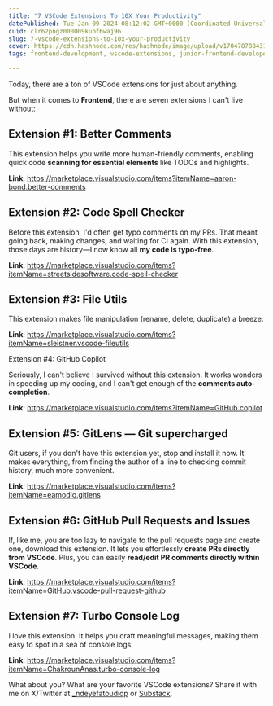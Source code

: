```yaml
---
title: "7 VSCode Extensions To 10X Your Productivity"
datePublished: Tue Jan 09 2024 08:12:02 GMT+0000 (Coordinated Universal Time)
cuid: clr62pngz000009kubf6waj96
slug: 7-vscode-extensions-to-10x-your-productivity
cover: https://cdn.hashnode.com/res/hashnode/image/upload/v1704787884314/d259a60b-3054-488e-ac11-da4ec7862b55.jpeg
tags: frontend-development, vscode-extensions, junior-frontend-developer

---
```


Today, there are a ton of VSCode extensions for just about anything.

But when it comes to **Frontend**, there are seven extensions I can't live without:

## Extension #1: Better Comments

This extension helps you write more human-friendly comments, enabling quick code **scanning for essential elements** like TODOs and highlights.

**Link**: https://marketplace.visualstudio.com/items?itemName=aaron-bond.better-comments

## Extension #2: Code Spell Checker

Before this extension, I'd often get typo comments on my PRs. That meant going back, making changes, and waiting for CI again. With this extension, those days are history—I now know all **my code is typo-free**.

**Link**: https://marketplace.visualstudio.com/items?itemName=streetsidesoftware.code-spell-checker

## Extension #3: File Utils

This extension makes file manipulation (rename, delete, duplicate) a breeze.

**Link**: https://marketplace.visualstudio.com/items?itemName=sleistner.vscode-fileutils

Extension #4: GitHub Copilot

Seriously, I can't believe I survived without this extension. It works wonders in speeding up my coding, and I can't get enough of the **comments auto-completion**.

**Link**: https://marketplace.visualstudio.com/items?itemName=GitHub.copilot

## Extension #5: GitLens — Git supercharged

Git users, if you don't have this extension yet, stop and install it now. It makes everything, from finding the author of a line to checking commit history, much more convenient.

**Link**: https://marketplace.visualstudio.com/items?itemName=eamodio.gitlens

## Extension #6: GitHub Pull Requests and Issues

If, like me, you are too lazy to navigate to the pull requests page and create one, download this extension. It lets you effortlessly **create PRs directly from VSCode**. Plus, you can easily **read/edit PR comments directly within VSCode**.

**Link**: https://marketplace.visualstudio.com/items?itemName=GitHub.vscode-pull-request-github

## Extension #7: Turbo Console Log
I love this extension. It helps you craft meaningful messages, making them easy to spot in a sea of console logs.

**Link**: https://marketplace.visualstudio.com/items?itemName=ChakrounAnas.turbo-console-log

What about you? What are your favorite VSCode extensions? Share it with me on X/Twitter at [_ndeyefatoudiop](https://twitter.com/_ndeyefatoudiop) or [Substack](https://frontendjoy.substack.com/).